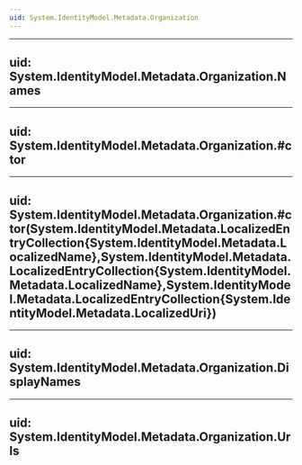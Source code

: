 ```yaml
---
uid: System.IdentityModel.Metadata.Organization
---
```


---
uid: System.IdentityModel.Metadata.Organization.Names
---

---
uid: System.IdentityModel.Metadata.Organization.#ctor
---

---
uid: System.IdentityModel.Metadata.Organization.#ctor(System.IdentityModel.Metadata.LocalizedEntryCollection{System.IdentityModel.Metadata.LocalizedName},System.IdentityModel.Metadata.LocalizedEntryCollection{System.IdentityModel.Metadata.LocalizedName},System.IdentityModel.Metadata.LocalizedEntryCollection{System.IdentityModel.Metadata.LocalizedUri})
---

---
uid: System.IdentityModel.Metadata.Organization.DisplayNames
---

---
uid: System.IdentityModel.Metadata.Organization.Urls
---
